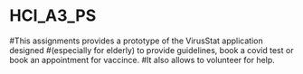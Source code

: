 # HCI_A3_PS

#This assignments provides a prototype of the VirusStat application designed
#(especially for elderly) to provide guidelines, book a covid test or book an appointment for vaccince.
#It also allows to volunteer for help.

